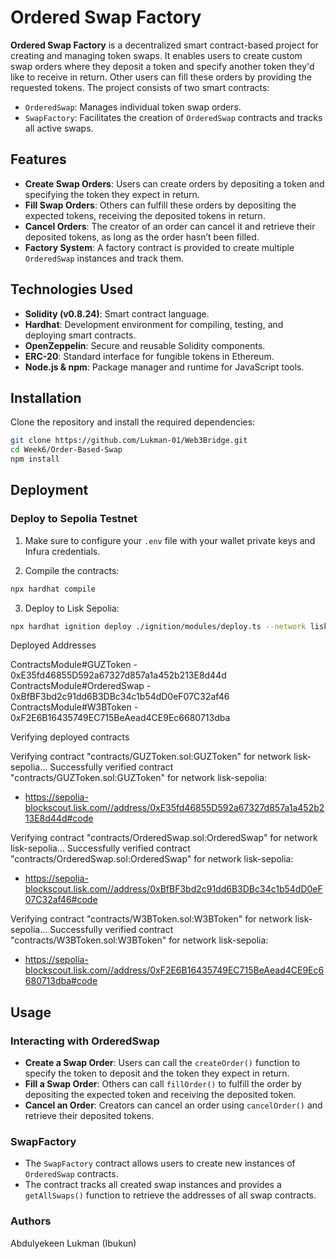 # Ordered Swap Factory

**Ordered Swap Factory** is a decentralized smart contract-based project for creating and managing token swaps. It enables users to create custom swap orders where they deposit a token and specify another token they'd like to receive in return. Other users can fill these orders by providing the requested tokens. The project consists of two smart contracts:
- `OrderedSwap`: Manages individual token swap orders.
- `SwapFactory`: Facilitates the creation of `OrderedSwap` contracts and tracks all active swaps.

## Features

- **Create Swap Orders**: Users can create orders by depositing a token and specifying the token they expect in return.
- **Fill Swap Orders**: Others can fulfill these orders by depositing the expected tokens, receiving the deposited tokens in return.
- **Cancel Orders**: The creator of an order can cancel it and retrieve their deposited tokens, as long as the order hasn’t been filled.
- **Factory System**: A factory contract is provided to create multiple `OrderedSwap` instances and track them.

## Technologies Used

- **Solidity (v0.8.24)**: Smart contract language.
- **Hardhat**: Development environment for compiling, testing, and deploying smart contracts.
- **OpenZeppelin**: Secure and reusable Solidity components.
- **ERC-20**: Standard interface for fungible tokens in Ethereum.
- **Node.js & npm**: Package manager and runtime for JavaScript tools.


## Installation

Clone the repository and install the required dependencies:

```bash
git clone https://github.com/Lukman-01/Web3Bridge.git
cd Week6/Order-Based-Swap
npm install
```

## Deployment

### Deploy to Sepolia Testnet

1. Make sure to configure your `.env` file with your wallet private keys and Infura credentials.

2. Compile the contracts:

```bash
npx hardhat compile
```

3. Deploy to Lisk Sepolia:

```bash
npx hardhat ignition deploy ./ignition/modules/deploy.ts --network lisk-sepolia --verify
```

Deployed Addresses

ContractsModule#GUZToken - 0xE35fd46855D592a67327d857a1a452b213E8d44d
ContractsModule#OrderedSwap - 0xBfBF3bd2c91dd6B3DBc34c1b54dD0eF07C32af46
ContractsModule#W3BToken - 0xF2E6B16435749EC715BeAead4CE9Ec6680713dba

Verifying deployed contracts

Verifying contract "contracts/GUZToken.sol:GUZToken" for network lisk-sepolia...
Successfully verified contract "contracts/GUZToken.sol:GUZToken" for network lisk-sepolia:
  - https://sepolia-blockscout.lisk.com//address/0xE35fd46855D592a67327d857a1a452b213E8d44d#code

Verifying contract "contracts/OrderedSwap.sol:OrderedSwap" for network lisk-sepolia...
Successfully verified contract "contracts/OrderedSwap.sol:OrderedSwap" for network lisk-sepolia:
  - https://sepolia-blockscout.lisk.com//address/0xBfBF3bd2c91dd6B3DBc34c1b54dD0eF07C32af46#code

Verifying contract "contracts/W3BToken.sol:W3BToken" for network lisk-sepolia...
Successfully verified contract "contracts/W3BToken.sol:W3BToken" for network lisk-sepolia:
  - https://sepolia-blockscout.lisk.com//address/0xF2E6B16435749EC715BeAead4CE9Ec6680713dba#code

## Usage

### Interacting with OrderedSwap

- **Create a Swap Order**: Users can call the `createOrder()` function to specify the token to deposit and the token they expect in return.
- **Fill a Swap Order**: Others can call `fillOrder()` to fulfill the order by depositing the expected token and receiving the deposited token.
- **Cancel an Order**: Creators can cancel an order using `cancelOrder()` and retrieve their deposited tokens.

### SwapFactory

- The `SwapFactory` contract allows users to create new instances of `OrderedSwap` contracts.
- The contract tracks all created swap instances and provides a `getAllSwaps()` function to retrieve the addresses of all swap contracts.

### Authors

Abdulyekeen Lukman (Ibukun)
